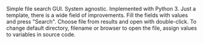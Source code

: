 Simple file search GUI. System agnostic.
Implemented with Python 3.
Just a template, there is a wide field of improvements.
Fill the fields with values and press "Search".
Choose file from results and open with double-click.
To change default directory, filename or browser to open
the file, assign values to variables in source code.
